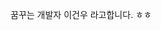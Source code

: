 꿈꾸는 개발자 이건우 라고합니다. ㅎㅎ


<!---
LeeGeonwoo22/LeeGeonwoo22 is a ✨ special ✨ repository because its `README.md` (this file) appears on your GitHub profile.
You can click the Preview link to take a look at your changes.
--->

